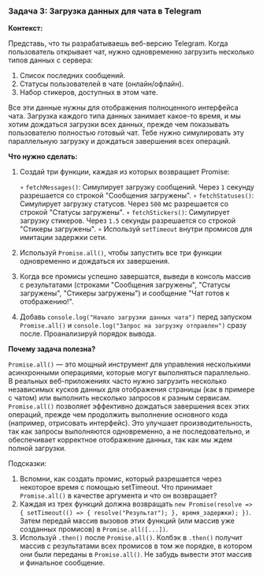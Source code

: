 ### Задача 3: Загрузка данных для чата в Telegram

**Контекст:**

Представь, что ты разрабатываешь веб-версию Telegram. Когда пользователь открывает чат, нужно одновременно загрузить несколько типов данных с сервера:

1. Список последних сообщений.
2. Статусы пользователей в чате (онлайн/офлайн).
3. Набор стикеров, доступных в этом чате.

Все эти данные нужны для отображения полноценного интерфейса чата. Загрузка каждого типа данных занимает какое-то время, и мы хотим дождаться загрузки всех данных, прежде чем показывать пользователю полностью готовый чат. Тебе нужно симулировать эту параллельную загрузку и дождаться завершения всех операций.

**Что нужно сделать:**

1. Создай три функции, каждая из которых возвращает Promise:

    ◦ `fetchMessages()`: Симулирует загрузку сообщений. Через `1` секунду разрешается со строкой "Сообщения загружены".
    ◦ `fetchStatuses()`: Симулирует загрузку статусов. Через `500` мс разрешается со строкой "Статусы загружены".
    ◦ `fetchStickers()`: Симулирует загрузку стикеров. Через `1.5` секунды разрешается со строкой "Стикеры загружены".
    ◦ Используй `setTimeout` внутри промисов для имитации задержки сети.

2. Используй ``Promise.all()``, чтобы запустить все три функции одновременно и дождаться их завершения.
3. Когда все промисы успешно завершатся, выведи в консоль массив с результатами (строками "Сообщения загружены", "Статусы загружены", "Стикеры загружены") и сообщение "Чат готов к отображению!".
4. Добавь `console.log("Начало загрузки данных чата")` перед запуском ``Promise.all()`` и `console.log("Запрос на загрузку отправлен")` сразу после. Проанализируй порядок вывода.

**Почему задача полезна?**

``Promise.all()`` — это мощный инструмент для управления несколькими асинхронными операциями, которые могут выполняться параллельно. В реальных веб-приложениях часто нужно загрузить несколько независимых кусков данных для отображения страницы (как в примере с чатом) или выполнить несколько запросов к разным сервисам. ``Promise.all()`` позволяет эффективно дождаться завершения всех этих операций, прежде чем продолжить выполнение основного кода (например, отрисовать интерфейс). Это улучшает производительность, так как запросы выполняются одновременно, а не последовательно, и обеспечивает корректное отображение данных, так как мы ждем полной загрузки.

Подсказки:

1. Вспомни, как создать промис, который разрешается через некоторое время с помощью setTimeout. Что принимает `Promise.all()` в качестве аргумента и что он возвращает?
2. Каждая из трех функций должна возвращать `new Promise(resolve => { setTimeout(() => { resolve("Результат"); }, время_задержки); })`. Затем передай массив вызовов этих функций (или массив уже созданных промисов) в `Promise.all([...])`.
3. Используй `.then()` после `Promise.all()`. Колбэк в `.then()` получит массив с результатами всех промисов в том же порядке, в котором они были переданы в `Promise.all()`. Не забудь вывести этот массив и финальное сообщение.